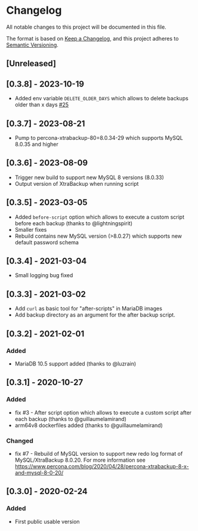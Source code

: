 # Changelog
All notable changes to this project will be documented in this file.

The format is based on [Keep a Changelog](https://keepachangelog.com/en/1.0.0/),
and this project adheres to [Semantic Versioning](https://semver.org/spec/v2.0.0.html).

## [Unreleased]

## [0.3.8] - 2023-10-19

- Added env variable `DELETE_OLDER_DAYS` which allows to delete backups older than x days [#25](https://github.com/woolfg/mysql-backup-sidecar/issues/25)

## [0.3.7] - 2023-08-21

- Pump to percona-xtrabackup-80=8.0.34-29 which supports MySQL 8.0.35 and higher

## [0.3.6] - 2023-08-09

- Trigger new build to support new MySQL 8 versions (8.0.33)
- Output version of XtraBackup when running script

## [0.3.5] - 2023-03-05

- Added `before-script` option which allows to execute a custom script before each backup (thanks to @lightningspirit)
- Smaller fixes
- Rebuild contains new MySQL version (>8.0.27) which supports new default password schema

## [0.3.4] - 2021-03-04

- Small logging bug fixed

## [0.3.3] - 2021-03-02

- Add `curl` as basic tool for "after-scripts" in MariaDB images
- Add backup directory as an argument for the after backup script.

## [0.3.2] - 2021-02-01

### Added
- MariaDB 10.5 support added (thanks to @luzrain)

## [0.3.1] - 2020-10-27

### Added
- fix #3 - After script option which allows to execute a custom script after each backup (thanks to @guillaumelamirand)
- arm64v8 dockerfiles added (thanks to @guillaumelamirand)

### Changed
- fix #7 - Rebuild of MySQL version to support new redo log format of MySQL/XtraBackup 8.0.20. For more information see https://www.percona.com/blog/2020/04/28/percona-xtrabackup-8-x-and-mysql-8-0-20/ 

## [0.3.0] - 2020-02-24
### Added
- First public usable version